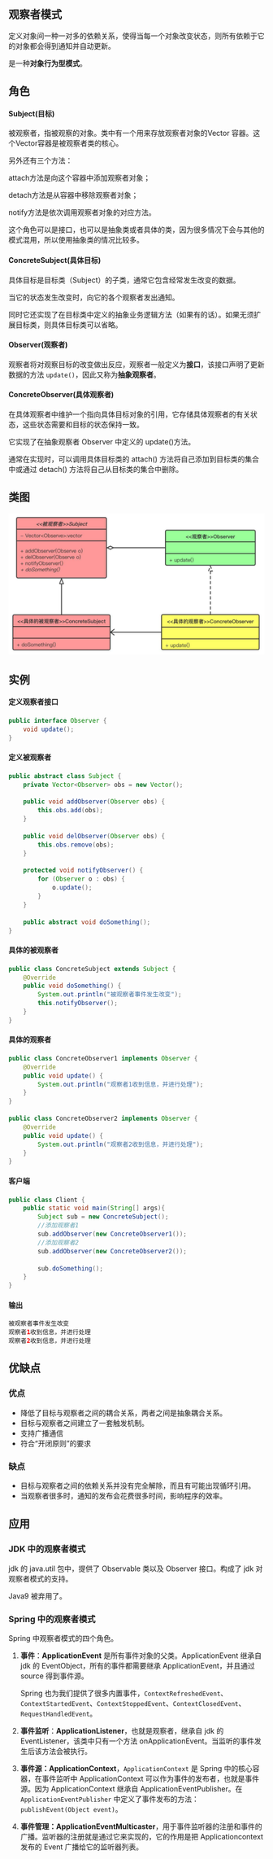 ## 观察者模式

定义对象间一种一对多的依赖关系，使得当每一个对象改变状态，则所有依赖于它的对象都会得到通知并自动更新。

是一种**对象行为型模式**。



## 角色

#### Subject(目标)

被观察者，指被观察的对象。类中有一个用来存放观察者对象的Vector 容器。这个Vector容器是被观察者类的核心。

另外还有三个方法：

attach方法是向这个容器中添加观察者对象；

detach方法是从容器中移除观察者对象；

notify方法是依次调用观察者对象的对应方法。

这个角色可以是接口，也可以是抽象类或者具体的类，因为很多情况下会与其他的模式混用，所以使用抽象类的情况比较多。

#### ConcreteSubject(具体目标)

具体目标是目标类（Subject）的子类，通常它包含经常发生改变的数据。

当它的状态发生改变时，向它的各个观察者发出通知。

同时它还实现了在目标类中定义的抽象业务逻辑方法（如果有的话）。如果无须扩展目标类，则具体目标类可以省略。

#### Observer(观察者)

观察者将对观察目标的改变做出反应，观察者一般定义为**接口**，该接口声明了更新数据的方法 `update()`，因此又称为**抽象观察者**。

#### ConcreteObserver(具体观察者)

在具体观察者中维护一个指向具体目标对象的引用，它存储具体观察者的有关状态，这些状态需要和目标的状态保持一致。

它实现了在抽象观察者 Observer 中定义的 update()方法。

通常在实现时，可以调用具体目标类的 attach() 方法将自己添加到目标类的集合中或通过 detach() 方法将自己从目标类的集合中删除。



## 类图

<img src="观察者模式.assets/image-20201230111634692.png" alt="image-20201230111634692" style="zoom: 50%;" />

## 实例

#### 定义观察者接口

```java
public interface Observer {
    void update();
}
```

#### 定义被观察者

```java
public abstract class Subject {
    private Vector<Observer> obs = new Vector();

    public void addObserver(Observer obs) {
        this.obs.add(obs);
    }

    public void delObserver(Observer obs) {
        this.obs.remove(obs);
    }

    protected void notifyObserver() {
        for (Observer o : obs) {
            o.update();
        }
    }

    public abstract void doSomething();
}
```

#### 具体的被观察者

```java
public class ConcreteSubject extends Subject {
    @Override
    public void doSomething() {
        System.out.println("被观察者事件发生改变");
        this.notifyObserver();
    }
}
```

#### 具体的观察者

```java
public class ConcreteObserver1 implements Observer {
    @Override
    public void update() {
        System.out.println("观察者1收到信息，并进行处理");
    }
}

public class ConcreteObserver2 implements Observer {
    @Override
    public void update() {
        System.out.println("观察者2收到信息，并进行处理");
    }
}
```

#### 客户端

```java
public class Client {
    public static void main(String[] args){
        Subject sub = new ConcreteSubject();
        //添加观察者1
        sub.addObserver(new ConcreteObserver1());
        //添加观察者2
        sub.addObserver(new ConcreteObserver2());
        
        sub.doSomething();
    }
}
```

#### 输出

```java
被观察者事件发生改变
观察者1收到信息，并进行处理
观察者2收到信息，并进行处理
```



## 优缺点

### 优点

- 降低了目标与观察者之间的耦合关系，两者之间是抽象耦合关系。
- 目标与观察者之间建立了一套触发机制。
- 支持广播通信
- 符合“开闭原则”的要求

### 缺点

- 目标与观察者之间的依赖关系并没有完全解除，而且有可能出现循环引用。
- 当观察者很多时，通知的发布会花费很多时间，影响程序的效率。



## 应用

### JDK 中的观察者模式

jdk 的 java.util 包中，提供了 Observable 类以及 Observer 接口。构成了 jdk 对观察者模式的支持。

Java9 被弃用了。



### Spring 中的观察者模式

Spring 中观察者模式的四个角色。

1. **事件**：**ApplicationEvent** 是所有事件对象的父类。ApplicationEvent 继承自 jdk 的 EventObject，所有的事件都需要继承 ApplicationEvent，并且通过 source 得到事件源。

   Spring 也为我们提供了很多内置事件，`ContextRefreshedEvent`、`ContextStartedEvent`、`ContextStoppedEvent`、`ContextClosedEvent`、`RequestHandledEvent`。

2. **事件监听**：**ApplicationListener**，也就是观察者，继承自 jdk 的 EventListener，该类中只有一个方法 onApplicationEvent。当监听的事件发生后该方法会被执行。

3. **事件源：ApplicationContext**，`ApplicationContext` 是 Spring 中的核心容器，在事件监听中 ApplicationContext 可以作为事件的发布者，也就是事件源。因为 ApplicationContext 继承自 ApplicationEventPublisher。在 `ApplicationEventPublisher` 中定义了事件发布的方法：`publishEvent(Object event)`。

4. **事件管理：ApplicationEventMulticaster**，用于事件监听器的注册和事件的广播。监听器的注册就是通过它来实现的，它的作用是把 Applicationcontext 发布的 Event 广播给它的监听器列表。